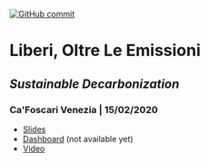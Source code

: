 [![GitHub commit](https://img.shields.io/github/last-commit/pcm-dpc/COVID-19)](https://github.com/pitmonticone/liberioltre3/commits/master)

# Liberi, Oltre Le Emissioni

## *Sustainable Decarbonization*

### Ca'Foscari Venezia | 15/02/2020

* [Slides](https://pitmonticone.github.io/liberioltre3/slides.html)
* [Dashboard]() (not available yet)
* [Video](https://www.youtube.com/watch?v=___0U6uikPA)
